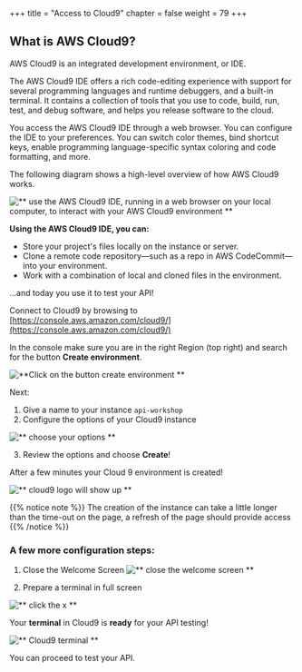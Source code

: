 +++
title = "Access to Cloud9"
chapter = false
weight = 79
+++

## What is AWS Cloud9?

AWS Cloud9 is an integrated development environment, or IDE.

The AWS Cloud9 IDE offers a rich code-editing experience with support for several programming languages and runtime debuggers, and a built-in terminal. It contains a collection of tools that you use to code, build, run, test, and debug software, and helps you release software to the cloud.

You access the AWS Cloud9 IDE through a web browser. You can configure the IDE to your preferences. You can switch color themes, bind shortcut keys, enable programming language-specific syntax coloring and code formatting, and more.

The following diagram shows a high-level overview of how AWS Cloud9 works.

![** use the AWS Cloud9 IDE, running in a web browser on your local computer, to interact with your AWS Cloud9 environment **](/images/Cloud9-arch.png)

**Using the AWS Cloud9 IDE, you can:**

-   Store your project's files locally on the instance or server.
-   Clone a remote code repository—such as a repo in AWS CodeCommit—into your environment.
-   Work with a combination of local and cloned files in the environment.

...and today you use it to test your API!

Connect to Cloud9 by browsing to [https://console.aws.amazon.com/cloud9/](https://console.aws.amazon.com/cloud9/) 

In the console make sure you are in the right Region (top right) and search for the button **Create environment**.

![**Click on the button create environment **](/images/cloud-9-create-environment.png)

Next: 

1. Give a name to your instance `api-workshop`
2. Configure the options of your Cloud9 instance

![** choose your options **](/images/cloud-9-configure-settings.png)

3. Review the options and choose **Create**!

After a few minutes your Cloud 9 environment is created!

![** cloud9 logo will show up **](/images/creating-cloud-9.png)

{{% notice note %}}
The creation of the instance can take a little longer than the time-out on the page, a refresh of the page should provide access
{{% /notice %}}

### A few more configuration steps:

1. Close the Welcome Screen
![** close the welcome screen **](/images/cloud-9-close-welcome-screen.png)

2. Prepare a terminal in full screen

![** click the x **](/images/cloud-9-open-new-terminal.png)

Your **terminal** in Cloud9 is **ready** for your API testing! 

![** Cloud9 terminal **](/images/cloud-9-terminal.png)

You can proceed to test your API.
